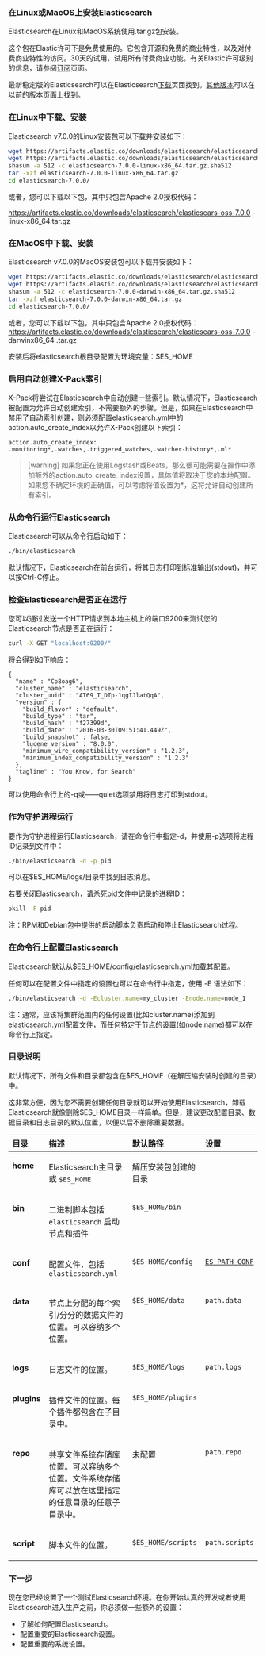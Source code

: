 ### 在Linux或MacOS上安装Elasticsearch
Elasticsearch在Linux和MacOS系统使用.tar.gz包安装。

这个包在Elastic许可下是免费使用的。它包含开源和免费的商业特性，以及对付费商业特性的访问。30天的试用，试用所有付费商业功能。有关Elastic许可级别的信息，请参阅<a href="https://www.elastic.co/cn/subscriptions" target="_blank">订阅</a>页面。

最新稳定版的Elasticsearch可以在Elasticsearch<a href="https://www.elastic.co/cn/downloads/elasticsearch" target="_blank">下载</a>页面找到。<a href="https://www.elastic.co/downloads/past-releases" target="_blank">其他版本</a>可以在以前的版本页面上找到。

### 在Linux中下载、安装
Elasticsearch v7.0.0的Linux安装包可以下载并安装如下：
```bash
wget https://artifacts.elastic.co/downloads/elasticsearch/elasticsearch-7.0.0-linux-x86_64.tar.gz
wget https://artifacts.elastic.co/downloads/elasticsearch/elasticsearch-7.0.0-linux-x86_64.tar.gz.sha512
shasum -a 512 -c elasticsearch-7.0.0-linux-x86_64.tar.gz.sha512 
tar -xzf elasticsearch-7.0.0-linux-x86_64.tar.gz
cd elasticsearch-7.0.0/ 
```

或者，您可以下载以下包，其中只包含Apache 2.0授权代码：

<a href="https://artifacts.elastic.co/downloads/elasticsearch/elasticsears-oss-7.0.0 -linux-x86_64.tar.gz" target="_blank">https://artifacts.elastic.co/downloads/elasticsearch/elasticsears-oss-7.0.0 -linux-x86_64.tar.gz</a>

### 在MacOS中下载、安装
Elasticsearch v7.0.0的MacOS安装包可以下载并安装如下：
```bash
wget https://artifacts.elastic.co/downloads/elasticsearch/elasticsearch-7.0.0-darwin-x86_64.tar.gz
wget https://artifacts.elastic.co/downloads/elasticsearch/elasticsearch-7.0.0-darwin-x86_64.tar.gz.sha512
shasum -a 512 -c elasticsearch-7.0.0-darwin-x86_64.tar.gz.sha512 
tar -xzf elasticsearch-7.0.0-darwin-x86_64.tar.gz
cd elasticsearch-7.0.0/ 
```

或者，您可以下载以下包，其中只包含Apache 2.0授权代码：
<a href="https://artifacts.elastic.co/downloads/elasticsearch/elasticsears-oss-7.0.0 - darwinx86_64 .tar.gz" target="_blank">https://artifacts.elastic.co/downloads/elasticsearch/elasticsears-oss-7.0.0 - darwinx86_64 .tar.gz</a>

安装后将elasticsearch根目录配置为环境变量：$ES_HOME

### 启用自动创建X-Pack索引
X-Pack将尝试在Elasticsearch中自动创建一些索引。默认情况下，Elasticsearch被配置为允许自动创建索引，不需要额外的步骤。但是，如果在Elasticsearch中禁用了自动索引创建，则必须配置elasticsearch.yml中的action.auto_create_index以允许X-Pack创建以下索引：
```
action.auto_create_index: .monitoring*,.watches,.triggered_watches,.watcher-history*,.ml*
```

>[warning] 如果您正在使用Logstash或Beats，那么很可能需要在操作中添加额外的action.auto_create_index设置，具体值将取决于您的本地配置。如果您不确定环境的正确值，可以考虑将值设置为*，这将允许自动创建所有索引。

### 从命令行运行Elasticsearch
Elasticsearch可以从命令行启动如下：
```bash
./bin/elasticsearch
```

默认情况下，Elasticsearch在前台运行，将其日志打印到标准输出(stdout)，并可以按Ctrl-C停止。

### 检查Elasticsearch是否正在运行
您可以通过发送一个HTTP请求到本地主机上的端口9200来测试您的Elasticsearch节点是否正在运行：
```bash
curl -X GET "localhost:9200/"
```

将会得到如下响应：
```
{
  "name" : "Cp8oag6",
  "cluster_name" : "elasticsearch",
  "cluster_uuid" : "AT69_T_DTp-1qgIJlatQqA",
  "version" : {
    "build_flavor" : "default",
    "build_type" : "tar",
    "build_hash" : "f27399d",
    "build_date" : "2016-03-30T09:51:41.449Z",
    "build_snapshot" : false,
    "lucene_version" : "8.0.0",
    "minimum_wire_compatibility_version" : "1.2.3",
    "minimum_index_compatibility_version" : "1.2.3"
  },
  "tagline" : "You Know, for Search"
}
```

可以使用命令行上的-q或——quiet选项禁用将日志打印到stdout。

### 作为守护进程运行
要作为守护进程运行Elasticsearch，请在命令行中指定-d，并使用-p选项将进程ID记录到文件中：
```bash
./bin/elasticsearch -d -p pid
```

可以在$ES_HOME/logs/目录中找到日志消息。

若要关闭Elasticsearch，请杀死pid文件中记录的进程ID：
```bash
pkill -F pid
```

注：RPM和Debian包中提供的启动脚本负责启动和停止Elasticsearch过程。

### 在命令行上配置Elasticsearch
Elasticsearch默认从$ES_HOME/config/elasticsearch.yml加载其配置。

任何可以在配置文件中指定的设置也可以在命令行中指定，使用 -E 语法如下：
```bash
./bin/elasticsearch -d -Ecluster.name=my_cluster -Enode.name=node_1
```

注：通常，应该将集群范围内的任何设置(比如cluster.name)添加到elasticsearch.yml配置文件，而任何特定于节点的设置(如node.name)都可以在命令行上指定。

### 目录说明
默认情况下，所有文件和目录都包含在$ES_HOME（在解压缩安装时创建的目录）中。

这非常方便，因为您不需要创建任何目录就可以开始使用Elasticsearch，卸载Elasticsearch就像删除$ES_HOME目录一样简单。但是，建议更改配置目录、数据目录和日志目录的默认位置，以便以后不删除重要数据。

<table class="table table-bordered"><colgroup><col class="col_1"><col class="col_2"><col class="col_3"><col class="col_4"></colgroup><thead><tr><th align="left" valign="top"> 目录 </th><th align="left" valign="top"> 描述 </th><th align="left" valign="top"> 默认路径 </th><th align="left" valign="top"> 设置</th></tr></thead><tbody><tr><td align="left" valign="top"><p><span class="strong strong"><strong>home</strong></span></p></td><td align="left" valign="top"><p>Elasticsearch主目录或 <code class="literal">$ES_HOME</code></p></td><td align="left" valign="top"><p>解压安装包创建的目录</p></td><td align="left" valign="top"><p><code class="literal"></code></p></td></tr><tr><td align="left" valign="top"><p><span class="strong strong"><strong>bin</strong></span></p></td><td align="left" valign="top"><p>二进制脚本包括 <code class="literal">elasticsearch</code> 启动节点和插件</td><td align="left" valign="top"><p><code class="literal">$ES_HOME/bin</code></p></td><td align="left" valign="top"><p></p></td></tr><tr><td align="left" valign="top"><p><span class="strong strong"><strong>conf</strong></span></p></td><td align="left" valign="top"><p>配置文件，包括 <code class="literal">elasticsearch.yml</code></p></td><td align="left" valign="top"><p><code class="literal">$ES_HOME/config</code></p></td><td align="left" valign="top"><p><code class="literal"><a class="link" href="settings.html#config-files-location" title="Config files locationedit">ES_PATH_CONF</a></code></p></td></tr><tr><td align="left" valign="top"><p><span class="strong strong"><strong>data</strong></span></p></td><td align="left" valign="top"><p>节点上分配的每个索引/分分的数据文件的位置。可以容纳多个位置。</p></td><td align="left" valign="top"><p><code class="literal">$ES_HOME/data</code></p></td><td align="left" valign="top"><p><code class="literal">path.data</code></p></td></tr><tr><td align="left" valign="top"><p><span class="strong strong"><strong>logs</strong></span></p></td><td align="left" valign="top"><p>日志文件的位置。</p></td><td align="left" valign="top"><p><code class="literal">$ES_HOME/logs</code></p></td><td align="left" valign="top"><p><code class="literal">path.logs</code></p></td></tr><tr><td align="left" valign="top"><p><span class="strong strong"><strong>plugins</strong></span></p></td><td align="left" valign="top"><p>插件文件的位置。每个插件都包含在子目录中。</p></td><td align="left" valign="top"><p><code class="literal">$ES_HOME/plugins</code></p></td><td align="left" valign="top"><p><code class="literal"></code></p></td></tr><tr><td align="left" valign="top"><p><span class="strong strong"><strong>repo</strong></span></p></td><td align="left" valign="top"><p>共享文件系统存储库位置。可以容纳多个位置。文件系统存储库可以放在这里指定的任意目录的任意子目录中。</p></td><td align="left" valign="top"><p>未配置</p></td><td align="left" valign="top"><p><code class="literal">path.repo</code></p></td></tr><tr><td align="left" valign="top"><p><span class="strong strong"><strong>script</strong></span></p></td><td align="left" valign="top"><p>脚本文件的位置。</p></td><td align="left" valign="top"><p><code class="literal">$ES_HOME/scripts</code></p></td><td align="left" valign="top"><p><code class="literal">path.scripts</code></p></td></tr></tbody></table>

### 下一步
现在您已经设置了一个测试Elasticsearch环境。在你开始认真的开发或者使用Elasticsearch进入生产之前，你必须做一些额外的设置：

* 了解如何配置Elasticsearch。
* 配置重要的Elasticsearch设置。
* 配置重要的系统设置。